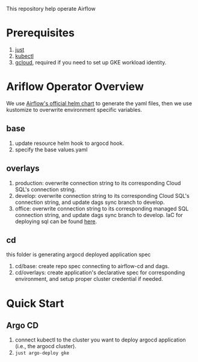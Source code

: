 This repository help operate Airflow

# Prerequisites
1. [just](https://github.com/casey/just)
2. [kubectl](https://kubernetes.io/docs/tasks/tools/install-kubectl-linux/)
3. [gcloud](https://cloud.google.com/sdk/docs/install), required if you need to set up GKE workload identity.

# Ariflow Operator Overview
We use [Airflow's official helm chart](https://raw.githubusercontent.com/argoproj/argo-cd/stable/manifests/install.yaml) to generate the yaml files,
then we use kustomize to overwrite environment specific variables.
## base
1. update resource helm hook to argocd hook.
2. specify the base values.yaml
## overlays
1. production: overwrite connection string to its corresponding Cloud SQL's connection string.
2. develop: overwrite connection string to its corresponding Cloud SQL's connection string, and update dags sync branch to develop.
3. office: overwrite connection string to its corresponding managed SQL connection string, and update dags sync branch to develop.
   IaC for deploying sql can be found [here](https://source.mobagel.com/8ndpoint/infra/k8s-chart/-/tree/master/posgresql).
## cd
this folder is generating argocd deployed application spec
1. cd/base: create repo spec connecting to airflow-cd and dags.
2. cd/overlays: create application's declarative spec for corresponding environment, and setup proper cluster credential if needed.

# Quick Start
## Argo CD
1. connect kubectl to the cluster you want to deploy argocd application (i.e., the argocd cluster).
2. `just argo-deploy gke`
